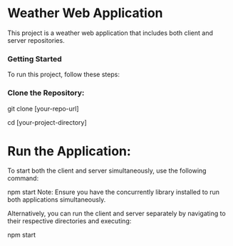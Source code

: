 # Weather Web Application

This project is a weather web application that includes both client and server repositories.

### Getting Started
To run this project, follow these steps:

### Clone the Repository:
git clone [your-repo-url]

cd [your-project-directory]

# Run the Application: 
To start both the client and server simultaneously, use the following command:

npm start
Note: Ensure you have the concurrently library installed to run both applications simultaneously.

Alternatively, you can run the client and server separately by navigating to their respective directories and executing:

npm start
